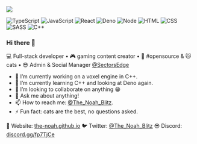 <a href="https://gitstalk.netlify.app/The-Noah">
  <img align="center" src="https://github-readme-stats.vercel.app/api?username=The-Noah&count_private=true&show_icons=true&theme=vue">
</a>

![TypeScript](https://img.shields.io/badge/-TypeScript-black?style=for-the-badge&logoColor=white&logo=typescript&labelColor=007ACC)
![JavaScript](https://img.shields.io/badge/-JavaScript-black?style=for-the-badge&logoColor=white&logo=javascript&labelColor=F7DF1E)
![React](https://img.shields.io/badge/-React-black?style=for-the-badge&logoColor=white&logo=react&labelColor=61DAFB)
![Deno](https://img.shields.io/badge/-Deno-black?style=for-the-badge&logoColor=white&logo=deno&labelColor=000000)
![Node](https://img.shields.io/badge/-Node-black?style=for-the-badge&logoColor=white&logo=node.js&labelColor=339933)
![HTML](https://img.shields.io/badge/-HTML-black?style=for-the-badge&logoColor=white&logo=html5&labelColor=E34F26)
![CSS](https://img.shields.io/badge/-CSS-black?style=for-the-badge&logoColor=white&logo=css3&labelColor=1572B6)
![SASS](https://img.shields.io/badge/-SASS-black?style=for-the-badge&logoColor=white&logo=sass&labelColor=CC6699)
![C++](https://img.shields.io/badge/-C++-black?style=for-the-badge&logoColor=white&logo=c%2B%2B&labelColor=00599C)

### Hi there 👋

💻 Full-stack developer • 🎮 gaming content creator • 💖 #opensource & 🐱 cats • 😎 Admin & Social Manager [@SectorsEdge](https://twitter.com/SectorsEdge)

- 🔭 I’m currently working on a voxel engine in C++.
- 🌱 I’m currently learning C++ and looking at Deno again.
- 👯 I’m looking to collaborate on anything 😁
- 💬 Ask me about anything!
- 📫 How to reach me: [@The_Noah_Blitz](https://twitter.com/The_Noah_Blitz).
- ⚡ Fun fact: cats are the best, no questions asked.

🔗 Website: [the-noah.github.io](https://the-noah.github.io/)
🐦 Twitter: [@The_Noah_Blitz](https://twitter.com/The_Noah_Blitz)
😎 Discord: [discord.gg/fp7TjCe](https://discord.gg/fp7TjCe)

<!--
**The-Noah/The-Noah** is a ✨ _special_ ✨ repository because its `README.md` (this file) appears on your GitHub profile.

Here are some ideas to get you started:

- 🔭 I’m currently working on ...
- 🌱 I’m currently learning ...
- 👯 I’m looking to collaborate on ...
- 🤔 I’m looking for help with ...
- 💬 Ask me about ...
- 📫 How to reach me: ...
- 😄 Pronouns: ...
- ⚡ Fun fact: ...

![TypeScript](https://img.shields.io/badge/-TypeScript-black?style=for-the-badge&logo=typescript&labelColor=007ACC)
![JavaScript](https://img.shields.io/badge/-JavaScript-black?style=for-the-badge&logo=javascript&labelColor=F7DF1E)
![React](https://img.shields.io/badge/-React-black?style=for-the-badge&logo=react&labelColor=61DAFB)
![Deno](https://img.shields.io/badge/-Deno-black?style=for-the-badge&logo=deno&labelColor=000000)
![Node](https://img.shields.io/badge/-Node-black?style=for-the-badge&logo=node.js&labelColor=339933)
![C++](https://img.shields.io/badge/-C++-black?style=for-the-badge&logo=cplusplus&labelColor=00599C)
-->
